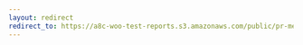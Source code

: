 ```yaml
---
layout: redirect
redirect_to: https://a8c-woo-test-reports.s3.amazonaws.com/public/pr-merge/39964/api/index.html
---
```

